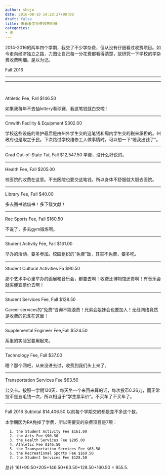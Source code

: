 ```yaml
---
author: shojo
date: 2016-08-10 14:28:27+00:00
draft: false
title: 来看看学杂费收费明细
categories:
- 无
---
```


2014-2016的两年四个学期，我交了不少学杂费，但从没有仔细看过收费项目。如今走向经济独立之路，力图让自己每一分花费都看得清楚，故研究一下学校的学杂费收费明细。是以为记。

Fall 2016



* * *





* * *



 

Athletic Fee, Fall $146.50

如果我每年不去抽lottery看球赛，我这笔钱就白交啦！



* * *



Cmwlth Facility & Equipment $302.00

学校这些设施的维护最后是由州外学生交的这笔钱和周内学生交的税来承担的。州政府也是取之于民。下次路过学校维修工人做事情时，可以想一下“嗯我出钱了”。



* * *



Grad Out-of-State Tui, Fall $12,547.50 学费，没什么好说的。



* * *



Health Fee, Fall $205.00

校医院的收费在这里。不去医院也要交这笔钱。所以身体不舒服就大胆去医院。



* * *



Library Fee, Fall $40.00

多去图书馆借书！多下载文献！



* * *



Rec Sports Fee, Fall $160.50

不说了，多去gym锻炼啊。



* * *



Student Activity Fee, Fall $161.00

举办的活动，要多参加。校园组织的“免费”饭，其实不免费，要多吃。



* * *



Student Cultural Activities Fa $90.50

那个艺术中心里举办的画展和音乐会，都要去啊！收费比博物馆还贵啊！有音乐会就买便宜票价去啊！



* * *



Student Services Fee, Fall $128.50

Career services的“免费”咨询不能浪费！兄弟会姐妹会也要加入！无线网络竟然是收费的包含在这里！



* * *



Supplemental Engineer Fee,Fall $524.50

系里的实验室要用起来。



* * *



Technology Fee, Fall $37.00

嗯？那个网吧，从来没进去过，收费到我们头上来了。



* * *



Transportation Services Fee $63.50

公交卡。按照一学期120天、每天坐一个来回来算的话，每次投币0.26刀，而正常投币是五毛钱一次，所以相当于“学生票半价”。不买车了不买车了。



* * *



Fall 2016 Subtotal $14,406.50 以前每个学期交的都是差不多这个数。

本学期因为RA免掉了学费，所以需要交的杂费项目是7项：




      1. the Student Activity Fee $161.00
      2. the Arts Fee $90.50
      3. the Health Services Fee $205.00
      4. Athletic Fee $146.50
      5. the Transportation Services Fee $63.50
      6. the Recreational Sports Fee $160.50
      7. the Student Services Fee $128.50


总计 161+90.50+205+146.50+63.50+128.50+160.50 = 955.5.

 
